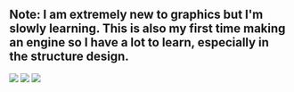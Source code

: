 ## Note: I am extremely new to graphics but I'm slowly learning. This is also my first time making an engine so I have a lot to learn, especially in the structure design.
![](https://imgur.com/h39yIEi.png)
![](https://imgur.com/ZF0tp4m.png)
![](https://imgur.com/0eHna08.png)